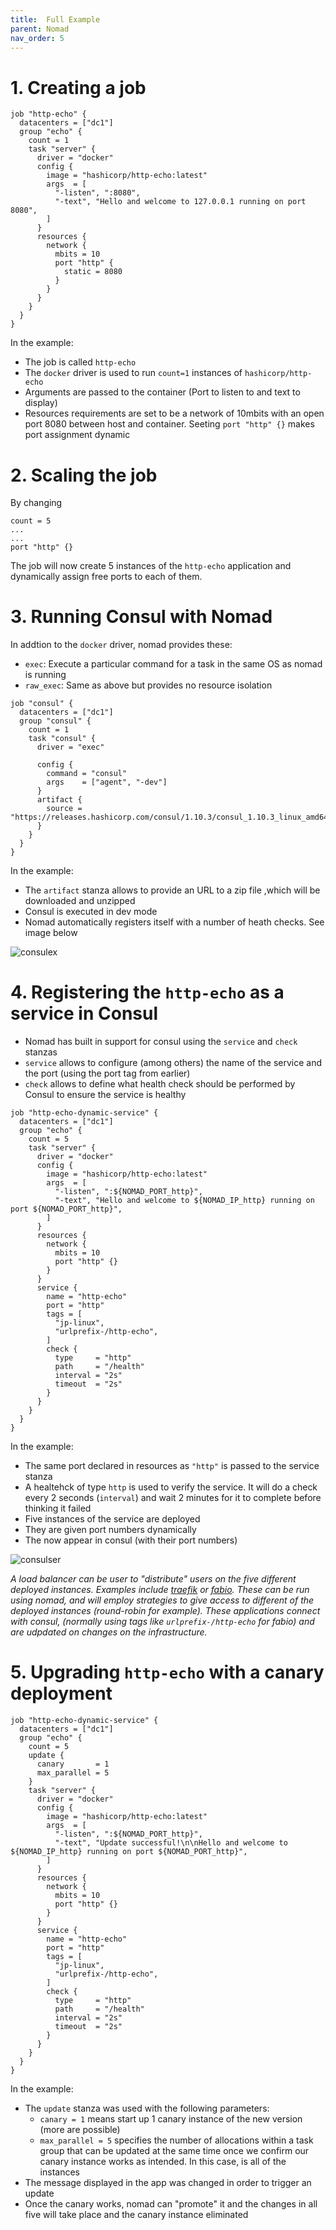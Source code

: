 ```yaml
---
title:  Full Example
parent: Nomad
nav_order: 5
---
```


# 1. Creating a job

```hcl
job "http-echo" {
  datacenters = ["dc1"]
  group "echo" {
    count = 1
    task "server" {
      driver = "docker"
      config {
        image = "hashicorp/http-echo:latest"
        args  = [
          "-listen", ":8080",
          "-text", "Hello and welcome to 127.0.0.1 running on port 8080",
        ]
      }
      resources {
        network {
          mbits = 10
          port "http" {
            static = 8080
          }
        }
      }
    }
  }
}
```
In the example:
- The job is called `http-echo`
- The `docker` driver is used to run `count=1` instances of `hashicorp/http-echo`
- Arguments are passed to the container (Port to listen to and text to display)
- Resources requirements are set to be a network of 10mbits with an open port 8080 between host and container. Seeting `port "http" {}` makes port assignment dynamic

# 2. Scaling the job

By changing 
```hcl
count = 5
...
...
port "http" {}
```

The job will now create 5 instances of the `http-echo` application and dynamically assign free ports to each of them.

# 3. Running Consul with Nomad

In addtion to the `docker` driver, nomad provides these:
- `exec`: Execute a particular command for a task in the same OS as nomad is running
- `raw_exec`: Same as above but provides no resource isolation

```hcl
job "consul" {
  datacenters = ["dc1"]
  group "consul" {
    count = 1
    task "consul" {
      driver = "exec"
            
      config {
        command = "consul"
        args    = ["agent", "-dev"]
      }
      artifact {
        source = "https://releases.hashicorp.com/consul/1.10.3/consul_1.10.3_linux_amd64.zip"
      }
    }
  }
}
```
In the example:
- The `artifact` stanza allows to provide an URL to a zip file ,which will be downloaded and unzipped
- Consul is executed in dev mode
- Nomad automatically registers itself with a number of heath checks. See image below

![consulex](img/consul_example.png)

# 4. Registering the `http-echo` as a service in Consul

- Nomad has built in support for consul using the `service` and `check` stanzas
- `service` allows to configure (among others) the name of the service and the port (using the port tag from earlier)
- `check` allows to define what health check should be performed by Consul to ensure the service is healthy

```hcl
job "http-echo-dynamic-service" {
  datacenters = ["dc1"]
  group "echo" {
    count = 5
    task "server" {
      driver = "docker"
      config {
        image = "hashicorp/http-echo:latest"
        args  = [
          "-listen", ":${NOMAD_PORT_http}",
          "-text", "Hello and welcome to ${NOMAD_IP_http} running on port ${NOMAD_PORT_http}",
        ]
      }
      resources {
        network {
          mbits = 10
          port "http" {}
        }
      }
      service {
        name = "http-echo"
        port = "http"
        tags = [
          "jp-linux",
          "urlprefix-/http-echo",
        ]
        check {
          type     = "http"
          path     = "/health"
          interval = "2s"
          timeout  = "2s"
        }
      }
    }
  }
}
```

In the example:
- The same port declared in resources as `"http"` is passed to the service stanza
- A healtehck of type `http` is used to verify the service. It will do a check every 2 seconds (`interval`) and wait 2 minutes for it to complete before thinking it failed
- Five instances of the service are deployed
- They are given port numbers dynamically
- The now appear in consul (with their port numbers)

![consulser](img/consul_service.png)

  
*A load balancer can be user to "distribute" users on the five different deployed instances. Examples include [traefik](https://github.com/traefik/traefik) or [fabio](https://github.com/fabiolb/fabio). These can be run using nomad, and will employ strategies to give access to different of the deployed instances (round-robin for example). These applications connect with consul, (normally using tags like `urlprefix-/http-echo` for fabio) and are udpdated on changes on the infrastructure.*

# 5. Upgrading `http-echo` with a canary deployment

```hcl
job "http-echo-dynamic-service" {
  datacenters = ["dc1"]
  group "echo" {
    count = 5
    update {
      canary       = 1
      max_parallel = 5
    }
    task "server" {
      driver = "docker"
      config {
        image = "hashicorp/http-echo:latest"
        args  = [
          "-listen", ":${NOMAD_PORT_http}",
          "-text", "Update successful!\n\nHello and welcome to ${NOMAD_IP_http} running on port ${NOMAD_PORT_http}",
        ]
      }
      resources {
        network {
          mbits = 10
          port "http" {}
        }
      }
      service {
        name = "http-echo"
        port = "http"
        tags = [
          "jp-linux",
          "urlprefix-/http-echo",
        ]
        check {
          type     = "http"
          path     = "/health"
          interval = "2s"
          timeout  = "2s"
        }
      }
    }
  }
}
```
In the example:
- The `update` stanza was used with the following parameters:
  - `canary = 1` means start up 1 canary instance of the new version (more are possible)
  - `max_parallel = 5` specifies the number of allocations within a task group that can be updated at the same time once we confirm our canary instance works as intended. In this case, is all of the instances
- The message displayed in the app was changed in order to trigger an update
- Once the canary works, nomad can "promote" it and the changes in all five will take place and the canary instance eliminated
